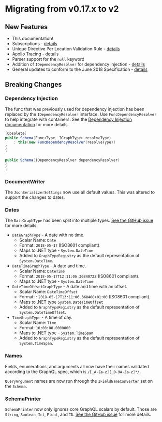 # Migrating from v0.17.x to v2

## New Features

* This documentation!
* Subscriptions - [details](https://graphql-dotnet.github.io/docs/getting-started/subscriptions)
* Unique Directive Per Location Validation Rule -  [details](https://github.com/graphql-dotnet/graphql-dotnet/issues/231)
* Apollo Tracing - [details](https://graphql-dotnet.github.io/docs/getting-started/metrics)
* Parser support for the `null` keyword
* Addition of `IDependencyResolver` for dependency injection - [details](https://graphql-dotnet.github.io/docs/getting-started/dependency-injection)
* General updates to conform to the June 2018 Specification - [details](https://github.com/facebook/graphql/releases/tag/June2018)

## Breaking Changes

### Dependency Injection

The func that was previously used for dependency injection has been replaced by the `IDependencyResolver` interface.  Use `FuncDependencyResolver` to help integrate with containers.  See the [Dependency Injection documentation](https://graphql-dotnet.github.io/docs/getting-started/dependency-injection) for more details.

```csharp
[Obsolete]
public Schema(Func<Type, IGraphType> resolveType)
    : this(new FuncDependencyResolver(resolveType))
{
}

public Schema(IDependencyResolver dependencyResolver)
{
}
```

### DocumentWriter

The `JsonSerializerSettings` now use all default values.  This was altered to support the changes to dates.

### Dates

The `DateGraphType` has been split into multiple types.  [See the GitHub issue](https://github.com/graphql-dotnet/graphql-dotnet/issues/662) for more details.

- `DateGraphType` - A date with no time.
  - Scalar Name: `Date`
  - Format: `2018-05-17` (ISO8601 compliant).
  - Maps to .NET type - `System.DateTime`
  - Added to `GraphTypeRegistry` as the default representation of `System.DateTime`.
- `DateTimeGraphType` - A date and time.
  - Scalar Name: `DateTime`
  - Format: `2018-05-17T12:11:06.3684072Z` (ISO8601 compliant).
  - Maps to .NET type - `System.DateTime`
- `DateTimeOffsetGraphType`  - A date and time with an offset.
  - Scalar Name: `DateTimeOffset`
  - Format: : `2018-05-17T13:11:06.368408+01:00` (ISO8601 compliant).
  - Maps to .NET type `System.DateTimeOffset`
  - Added to `GraphTypeRegistry` as the default representation of `System.DateTimeOffset`.
- `TimeGraphType` - A time of day.
  - Scalar Name: `Time`
  - Format: `10:00:00.0000000`
  - Maps to .NET type - `System.TimeSpan`
  - Added to `GraphTypeRegistry` as the default representation of `System.TimeSpan`.

### Names

Fields, enumerations, and arguments all now have their names validated according to the GraphQL spec, which is `/[_A-Za-z][_0-9A-Za-z]*/`.

`QueryArgument` names are now run through the `IFieldNameConverter` set on the `Schema`.

### SchemaPrinter

`SchemaPrinter` now only ignores core GraphQL scalars by default.  Those are `String`, `Boolean`, `Int`, `Float`, and `ID`.  [See the GitHub issue](https://github.com/graphql-dotnet/graphql-dotnet/issues/378) for more details.
